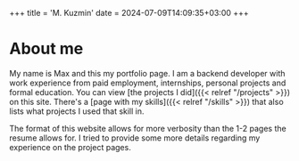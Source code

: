 +++
title = 'M. Kuzmin'
date = 2024-07-09T14:09:35+03:00
+++

# About me

My name is Max and this my portfolio page. I am a backend developer with work experience from paid employment,
internships, personal projects and formal education. You can view [the projects I did]({{< relref "/projects" >}}) on this site. There's
a [page with my skills]({{< relref "/skills" >}}) that also lists what projects I used that skill in. 

The format of this website allows for more verbosity than the 1-2 pages the resume allows for. I tried to provide some
more details regarding my experience on the project pages.
